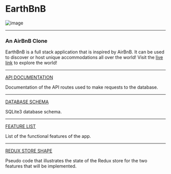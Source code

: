 # EarthBnB
![image](https://i.imgur.com/82DMOew.png)


***
### An AirBnB Clone

EarthBnB is a full stack application that is inspired by AirBnB. It can be used to discover or host unique accommodations all over the world! Visit the [live link](https://airbnb-aa-adpham.herokuapp.com/) to explore the world!

***

[API DOCUMENTATION](https://github.com/Allendpham/AirBnB/wiki/API-Documentation)

Documentation of the API routes used to make requests to the database.

***
[DATABASE SCHEMA](https://github.com/Allendpham/AirBnB/wiki/Database-Schema)

SQLite3 database schema.

***
[FEATURE LIST](https://github.com/Allendpham/AirBnB/wiki/Feature-List)

List of the functional features of the app.

***
[REDUX STORE SHAPE](https://github.com/Allendpham/AirBnB/wiki/Redux-Store-Shape)

Pseudo code that illustrates the state of the Redux store for the two features that will be implemented.
